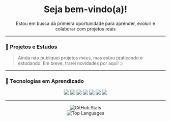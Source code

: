 <h1 align="center">Seja bem-vindo(a)!</h1>

<p align="center">
  Estou em busca da primeira oportunidade para aprender, evoluir e colaborar com projetos reais
</p>

---

### 🎨 Projetos e Estudos

> Ainda não publiquei projetos meus, mas estou praticando e estudando. Em breve, trarei novidades por aqui! :)

---

### 🧠 Tecnologias em Aprendizado

<p align="center">
  <img src="https://img.shields.io/badge/HTML5-E34F26?style=flat&logo=html5&logoColor=white"/>
  <img src="https://img.shields.io/badge/CSS3-1572B6?style=flat&logo=css3&logoColor=white"/>
  <img src="https://img.shields.io/badge/JavaScript-F7DF1E?style=flat&logo=javascript&logoColor=black"/>
  <img src="https://img.shields.io/badge/Angular-DD0031?style=flat&logo=angular&logoColor=white"/>
  <img src="https://img.shields.io/badge/Python-3776AB?style=flat&logo=python&logoColor=white"/>
  <img src="https://img.shields.io/badge/TypeScript-007ACC?style=flat&logo=typescript&logoColor=white"/>
  <img src="https://img.shields.io/badge/MySQL-4479A1?style=flat&logo=mysql&logoColor=white"/>
</p>

---

<p align="center">
  <img src="https://github-readme-stats.vercel.app/api?username=Sammadar&show_icons=true&theme=radical" alt="GitHub Stats" />
  <br/>
  <img src="https://github-readme-stats.vercel.app/api/top-langs/?username=Sammadar&layout=compact&theme=radical" alt="Top Languages" />
</p>
